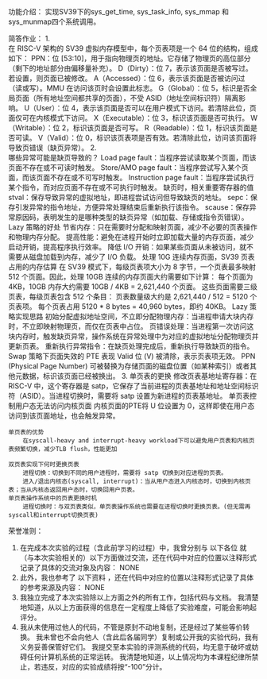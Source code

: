功能介绍：
    实现SV39下的sys_get_time, sys_task_info, sys_mmap 和 sys_munmap四个系统调用。

简答作业：
    1.  
        在 RISC-V 架构的 SV39 虚拟内存模型中，每个页表项是一个 64 位的结构，组成如下：
        PPN：位 [53:10]，用于指向物理页的地址。它存储了物理页的高位部分（剩下的地址部分由偏移量补充）。
        D（Dirty）：位 7，表示该页面是否被写过。若设置，则页面已被修改。
        A（Accessed）：位 6，表示该页面是否被访问过（读或写）。MMU 在访问该页时会设置此标志。
        G（Global）：位 5，标识是否全局页面（所有地址空间都共享的页面），不受 ASID（地址空间标识符）隔离影响。
        U（User）：位 4，表示该页面是否可以在用户模式下访问。若清除此位，页面仅可在内核模式下访问。
        X（Executable）：位 3，标识该页面是否可执行。
        W（Writable）：位 2，标识该页面是否可写。
        R（Readable）：位 1，标识该页面是否可读。
        V（Valid）：位 0，标识该页表项是否有效。若清除此位，访问该页面将导致页错误（缺页异常）。
    2.  
    哪些异常可能是缺页导致的？
        Load page fault：当程序尝试读取某个页面，而该页面不存在或不可读时触发。
        Store/AMO page fault：当程序尝试写入某个页面，而该页面不存在或不可写时触发。
        Instruction page fault：当程序尝试执行某个指令，而对应页面不存在或不可执行时触发。
    缺页时，相关重要寄存器的值
        stval：保存导致异常的虚拟地址，即进程尝试访问但导致缺页的地址。
        sepc：保存引发异常的指令地址，方便异常处理结束后重新执行该指令。
        scause：保存异常原因码，表明发生的是哪种类型的缺页异常（如加载、存储或指令页错误）。
    Lazy 策略的好处
        节省内存：只在需要时分配和映射页面，减少不必要的页表操作和物理内存分配。
        提高性能：避免在进程开始时立即加载大量的内存页面，减少启动开销，提高程序执行效率。
        降低 I/O 开销：如果某些页面从未被访问，就不需要从磁盘加载到内存，减少了 I/O 负载。
    处理 10G 连续内存页面，SV39 页表占用的内存估算
        在 SV39 模式下，每级页表项大小为 8 字节，一个页表最多映射 512 个页面。因此，处理 10GB 连续的内存页面大约需要如下计算：
        每个页面为 4KB，10GB 内存大约需要 10GB / 4KB = 2,621,440 个页面。
        这些页面需要三级页表，每级页表包含 512 个条目：
        页表数量级大约是 2,621,440 / 512 = 5120 个页表项。
        每个页表占用 5120 * 8 bytes = 40,960 bytes，即约 40KB。
    Lazy 策略实现思路
        初始分配虚拟地址空间，不立即分配物理内存：当进程申请大块内存时，不立即映射物理页，而仅在页表中占位。
        页错误处理：当进程第一次访问这块内存时，触发缺页异常，操作系统在异常处理中为对应的虚拟地址分配物理页并更新页表。
        重新执行异常指令：在缺页处理完成后，重新执行导致缺页的指令。
    Swap 策略下页面失效的 PTE 表现
        Valid 位 (V) 被清除，表示页表项无效。
        PPN (Physical Page Number) 可被替换为存储页面的磁盘位置（如某种索引）或者其他元数据，标识该页面已经被换出。
    3.
    单页表的更换
        修改页表基地址寄存器：在 RISC-V 中，这个寄存器是 satp，它保存了当前进程的页表基地址和地址空间标识符（ASID）。当进程切换时，需要将 satp 设置为新进程的页表基地址。
    单页表控制用户态无法访问内核页面
        内核页面的PTE将 U 位设置为 0，这样即使在用户态访问到该页面地址，也会触发异常。

    单页表的优势
        在syscall-heavy and interrupt-heavy workload下可以避免用户页表和内核页表频繁切换，减少TLB flush，性能更加

    双页表实现下何时更换页表
        进程切换：切换到不同的用户进程时，需要将 satp 切换到对应进程的页表。
        进入/退出内核态(syscall, interrupt)：当从用户态进入内核态时，切换到内核页表；当从内核态返回用户态时，切换回用户页表。
    单页表操作系统中的页表更换时机
        进程切换时：与双页表类似，单页表操作系统也需要在进程切换时更换页表。(但无需再syscall和interrupt切换页表)
    
荣誉准则：
1. 在完成本次实验的过程（含此前学习的过程）中，我曾分别与 以下各位 就（与本次实验相关的）以下方面做过交流，还在代码中对应的位置以注释形式记录了具体的交流对象及内容：
NONE
2. 此外，我也参考了 以下资料 ，还在代码中对应的位置以注释形式记录了具体的参考来源及内容：
NONE
3. 我独立完成了本次实验除以上方面之外的所有工作，包括代码与文档。 我清楚地知道，从以上方面获得的信息在一定程度上降低了实验难度，可能会影响起评分。
4. 我从未使用过他人的代码，不管是原封不动地复制，还是经过了某些等价转换。 我未曾也不会向他人（含此后各届同学）复制或公开我的实验代码，我有义务妥善保管好它们。 我提交至本实验的评测系统的代码，均无意于破坏或妨碍任何计算机系统的正常运转。 我清楚地知道，以上情况均为本课程纪律所禁止，若违反，对应的实验成绩将按“-100”分计。